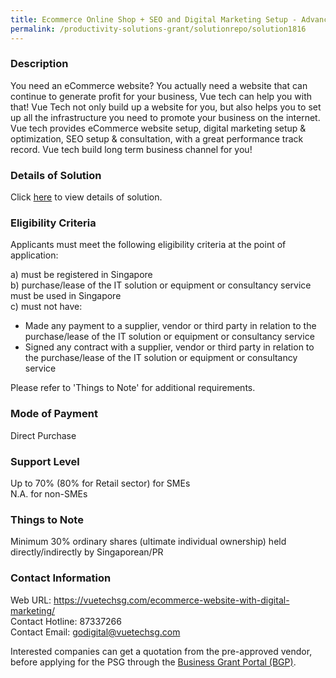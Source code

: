 ```yaml
---
title: Ecommerce Online Shop + SEO and Digital Marketing Setup - Advanced Ecommerce + Digital Marketing (Basic)
permalink: /productivity-solutions-grant/solutionrepo/solution1816
---
```


### Description

You need an eCommerce website? You actually need a website that can continue to generate profit for your business, Vue tech can help you with that!
Vue Tech not only build up a website for you, but also helps you to set up all the infrastructure you need to promote your business on the internet.
Vue tech provides eCommerce website setup, digital marketing setup & optimization, SEO setup & consultation, with a great performance track record.
Vue tech build long term business channel for you!

### Details of Solution

Click <a href='https://www.gobusiness.gov.sg/images/psg/Desensitised_Vue_Tech_Modified_Annex_3_wef_1_March_2021_Part_1.pdf' target='_blank' rel='noopener'>here</a> to view details of solution.

### Eligibility Criteria

Applicants must meet the following eligibility criteria at the point of application:

a) must be registered in Singapore <br>
b) purchase/lease of the IT solution or equipment or consultancy service must be used in Singapore <br>
c) must not have:
- Made any payment to a supplier, vendor or third party in relation to the purchase/lease of the IT solution or equipment or consultancy service
- Signed any contract with a supplier, vendor or third party in relation to the purchase/lease of the IT solution or equipment or consultancy service

Please refer to 'Things to Note' for additional requirements.

### Mode of Payment
Direct Purchase

### Support Level
Up to 70% (80% for Retail sector)  for SMEs <br>
N.A. for non-SMEs

### Things to Note
Minimum 30% ordinary shares (ultimate individual ownership) held directly/indirectly by Singaporean/PR

### Contact Information
Web URL: https://vuetechsg.com/ecommerce-website-with-digital-marketing/ <br>Contact Hotline: 87337266 <br>Contact Email: godigital@vuetechsg.com <br>

Interested companies can get a quotation from the pre-approved vendor, before applying for the PSG through the <a target='_blank' rel='noopener' href='https://www.businessgrants.gov.sg/'>Business Grant Portal (BGP)</a>.
